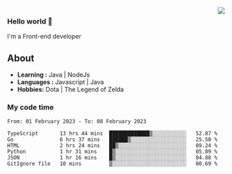 <img align='right' src="https://github-readme-stats.vercel.app/api?username=jumodada&show_icons=true&theme=vue">

### Hello world 👋

I'm a Front-end developer 
    
## About
-  **Learning :** Java | NodeJs
-  **Languages :** Javascript | Java
-  **Hobbies:** Dota | The Legend of Zelda

### My code time

<!--START_SECTION:waka-->

```text
From: 01 February 2023 - To: 08 February 2023

TypeScript       13 hrs 44 mins  █████████████▒░░░░░░░░░░░   52.87 %
Go               6 hrs 37 mins   ██████▒░░░░░░░░░░░░░░░░░░   25.50 %
HTML             2 hrs 24 mins   ██▒░░░░░░░░░░░░░░░░░░░░░░   09.24 %
Python           1 hr 31 mins    █▒░░░░░░░░░░░░░░░░░░░░░░░   05.89 %
JSON             1 hr 16 mins    █▒░░░░░░░░░░░░░░░░░░░░░░░   04.88 %
GitIgnore file   10 mins         ▒░░░░░░░░░░░░░░░░░░░░░░░░   00.69 %
```

<!--END_SECTION:waka-->
